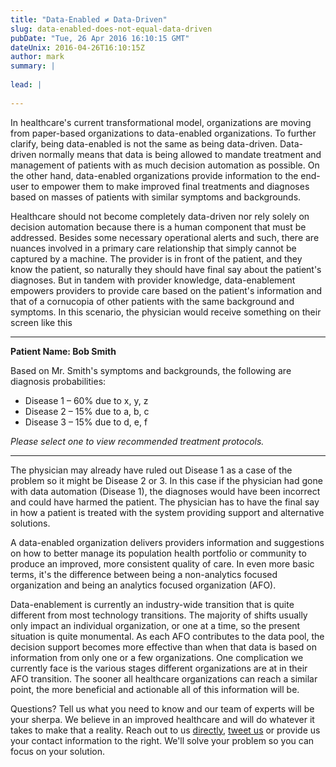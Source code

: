 ```yaml
---
title: "Data-Enabled ≠ Data-Driven"
slug: data-enabled-does-not-equal-data-driven
pubDate: "Tue, 26 Apr 2016 16:10:15 GMT"
dateUnix: 2016-04-26T16:10:15Z
author: mark
summary: |
    
lead: |
    
---
```

In healthcare's current transformational model, organizations are moving from paper-based organizations to data-enabled organizations. To further clarify, being data-enabled is not the same as being data-driven. Data-driven normally means that data is being allowed to mandate treatment and management of patients with as much decision automation as possible. On the other hand, data-enabled organizations provide information to the end-user to empower them to make improved final treatments and diagnoses based on masses of patients with similar symptoms and backgrounds.

Healthcare should not become completely data-driven nor rely solely on decision automation because there is a human component that must be addressed. Besides some necessary operational alerts and such, there are nuances involved in a primary care relationship that simply cannot be captured by a machine. The provider is in front of the patient, and they know the patient, so naturally they should have final say about the patient's diagnoses. But in tandem with provider knowledge, data-enablement empowers providers to provide care based on the patient's information and that of a cornucopia of other patients with the same background and symptoms. In this scenario, the physician would receive something on their screen like this

----

**Patient Name: Bob Smith**

Based on Mr. Smith's symptoms and backgrounds, the following are diagnosis probabilities:

* Disease 1 – 60% due to x, y, z
* Disease 2 – 15% due to a, b, c
* Disease 3 – 15% due to d, e, f

_Please select one to view recommended treatment protocols._

----

The physician may already have ruled out Disease 1 as a case of the problem so it might be Disease 2 or 3. In this case if the physician had gone with data automation (Disease 1), the diagnoses would have been incorrect and could have harmed the patient. The physician has to have the final say in how a patient is treated with the system providing support and alternative solutions.

A data-enabled organization delivers providers information and suggestions on how to better manage its population health portfolio or community to produce an improved, more consistent quality of care. In even more basic terms, it's the difference between being a non-analytics focused organization and being an analytics focused organization (AFO).

Data-enablement is currently an industry-wide transition that is quite different from most technology transitions. The majority of shifts usually only impact an individual organization, or one at a time, so the present situation is quite monumental. As each AFO contributes to the data pool, the decision support becomes more effective than when that data is based on information from only one or a few organizations. One complication we currently face is the various stages different organizations are at in their AFO transition. The sooner all healthcare organizations can reach a similar point, the more beneficial and actionable all of this information will be.

Questions? Tell us what you need to know and our team of experts will be your sherpa. We believe in an improved healthcare and will do whatever it takes to make that a reality. Reach out to us [directly][1], [tweet us][2] or provide us your contact information to the right. We'll solve your problem so you can focus on your solution.

[1]: mailto:hello%40catalyze.io
[2]: https://twitter.com/catalyzeio
